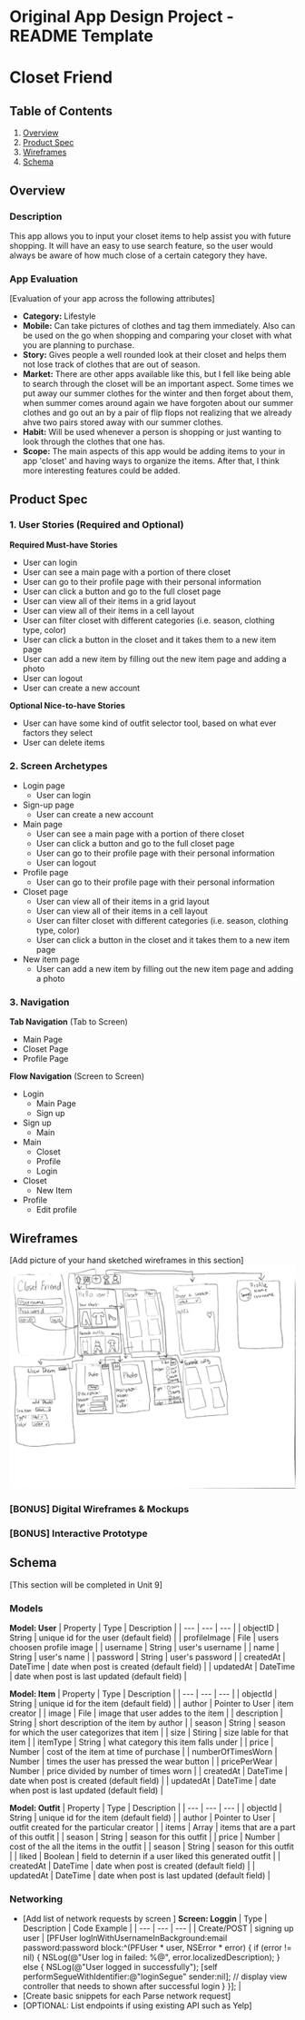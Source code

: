 Original App Design Project - README Template
===

# Closet Friend

## Table of Contents
1. [Overview](#Overview)
1. [Product Spec](#Product-Spec)
1. [Wireframes](#Wireframes)
2. [Schema](#Schema)

## Overview
### Description
This app allows you to input your closet items to help assist you with future shopping. It will have an easy to use search feature, so the user would always be aware of how much close of a certain category they have.

### App Evaluation
[Evaluation of your app across the following attributes]
* **Category:** Lifestyle
* **Mobile:** Can take pictures of clothes and tag them immediately. Also can be used on the go when shopping and comparing your closet with what you are planning to purchase.
* **Story:** Gives people a well rounded look at their closet and helps them not lose track of clothes that are out of season. 
* **Market:** There are other apps available like this, but I fell like being able to search through the closet will be an important aspect. Some times we put away our summer clothes for the winter and then forget about them, when summer comes around again we have forgoten about our summer clothes and go out an by a pair of flip flops not realizing that we already ahve two pairs stored away with our summer clothes.
* **Habit:** Will be used whenever a person is shopping or just wanting to look through the clothes that one has.
* **Scope:** The main aspects of this app would be adding items to your in app 'closet' and having ways to organize the items. After that, I think more interesting features could be added.

## Product Spec

### 1. User Stories (Required and Optional)

**Required Must-have Stories**

* User can login
* User can see a main page with a portion of there closet
* User can go to their profile page with their personal information
* User can click a button and go to the full closet page
* User can view all of their items in a grid layout
* User can view all of their items in a cell layout
* User can filter closet with different categories (i.e. season, clothing type, color)
* User can click a button in the closet and it takes them to a new item page
* User can add a new item by filling out the new item page and adding a photo
* User can logout
* User can create a new account

**Optional Nice-to-have Stories**

* User can have some kind of outfit selector tool, based on what ever factors they select
* User can delete items

### 2. Screen Archetypes

* Login page
   * User can login
* Sign-up page
   * User can create a new account
* Main page
    * User can see a main page with a portion of there closet
    * User can click a button and go to the full closet page
    * User can go to their profile page with their personal information
    * User can logout
* Profile page
    * User can go to their profile page with their personal information
* Closet page
    * User can view all of their items in a grid layout
    * User can view all of their items in a cell layout
    * User can filter closet with different categories (i.e. season, clothing type, color)
    * User can click a button in the closet and it takes them to a new item page
* New item page
    * User can add a new item by filling out the new item page and adding a photo

### 3. Navigation

**Tab Navigation** (Tab to Screen)

* Main Page
* Closet Page
* Profile Page

**Flow Navigation** (Screen to Screen)

* Login
   * Main Page
   * Sign up
* Sign up
   * Main
* Main
    * Closet
    * Profile
    * Login
* Closet
    * New Item
* Profile
    * Edit profile

## Wireframes
[Add picture of your hand sketched wireframes in this section]
<img src="https://github.com/annak4397/Closet-Friend/blob/master/Wireframe.pdf" width=600>

### [BONUS] Digital Wireframes & Mockups

### [BONUS] Interactive Prototype

## Schema 
[This section will be completed in Unit 9]
### Models
**Model: User**
| Property	| Type |	Description |
| --- | --- | --- |
| objectID | String | unique id for the user (default field) |
| profileImage |	File	| users choosen profile image |
| username | String | user's username |
| name | String | user's name |
| password | String | user's password |
| createdAt	| DateTime | date when post is created (default field) |
| updatedAt	| DateTime | date when post is last updated (default field) |

**Model: Item**
| Property	| Type |	Description |
| --- | --- | --- |
| objectId | String | unique id for the item (default field) |
| author	| Pointer to User |	item creator |
| image |	File	| image that user addes to the item |
| description |	String |	short description of the item by author |
| season | String | season for which the user categorizes that item |
| size | Stiring | size lable for that item |
| itemType | String | what category this item falls under |
| price | Number | cost of the item at time of purchase |
| numberOfTimesWorn | Number | times the user has pressed the wear button |
| pricePerWear | Number | price divided by number of times worn |
| createdAt	| DateTime | date when post is created (default field) |
| updatedAt	| DateTime | date when post is last updated (default field) |

**Model: Outfit**
| Property	| Type |	Description |
| --- | --- | --- |
| objectId | String | unique id for the item (default field) |
| author	| Pointer to User |	outfit created for the particular creator |
| items |	Array	| items that are a part of this outfit |
| season | String | season for this outfit |
| price | Number | cost of the all the items in the outfit |
| season | String | season for this outfit |
| liked | Boolean | field to deternin if a user liked this generated outfit |
| createdAt	| DateTime | date when post is created (default field) |
| updatedAt	| DateTime | date when post is last updated (default field) |

### Networking
- [Add list of network requests by screen ]
**Screen: Loggin**
| Type | Description | Code Example |
| --- | --- | --- |
| Create/POST | signing up user | [PFUser logInWithUsernameInBackground:email password:password block:^(PFUser * user, NSError *  error) {
        if (error != nil) {
            NSLog(@"User log in failed: %@", error.localizedDescription);
        } else {
            NSLog(@"User logged in successfully");
            [self performSegueWithIdentifier:@"loginSegue" sender:nil];
            // display view controller that needs to shown after successful login
        }
    }]; |
- [Create basic snippets for each Parse network request]
- [OPTIONAL: List endpoints if using existing API such as Yelp]
